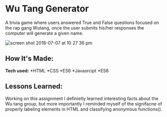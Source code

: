 # Wu Tang Generator
A trivia game where users answered True and False questions focused on the rap gang Wutang, once the user
 submits his/her responses the computer will generate a given name. 

![screen shot 2018-07-07 at 10 27 36 pm](https://user-images.githubusercontent.com/39247861/42416260-df4ece8c-8237-11e8-90df-57718f3f2c9d.png)

## How It's Made:

**Tech used:** 
*HTML 
*CSS 
*ES6
*Javasrcipt
*ES6

## Lessons Learned:
Working on this assignment I definietly learned interesting facts about the Wu tang group, but more importantly I reminded  myself of the signifacne of properly labeling elements in HTML and classifying anonymous functions(). 

